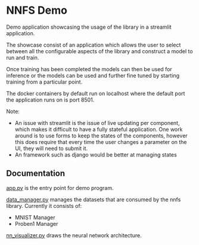 # NNFS Demo

Demo application showcasing the usage of the library in a streamlit application.

The showcase consist of an application which allows the user
to select between all the configurable aspects of the library and construct a model to run and train.

Once training has been completed the models can then be used for inference or the models can be used and further fine tuned by starting training from a particular point.

The docker containers by default run on localhost where the default port the application runs on is port 8501.

Note:

- An issue with streamlit is the issue of live updating per component, which makes it difficult to have a fully stateful application. One work around is to use forms to keep the states of the components, however this does require that every time the user changes a parameter on the UI, they will need to submit it.
- An framework such as django would be better at managing states

## Documentation

[app.py](app.py) is the entry point for demo program.

[data_manager.py](data_manager.py) manages the datasets that are consumed by the nnfs library. Currently it consists of:

- MNIST Manager
- Proben1 Manager

[nn_visualizer.py](nn_visualizer.py) draws the neural network architecture.
